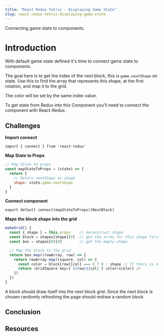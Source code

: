 ```yaml
---
title: "React Redux Tetris - Displaying Game State"
slug: react-redux-tetris-displaying-game-state
---
```


Connecting game state to components. 

# Introduction 

With default game state defined it's time to connect 
game state to components. 

The goal here is to get the index of the next block, 
this is `game.nextShape` on state. Use this to find 
the array that represents this shape, at the first 
rotation, and map it to the grid. 

The color will be set by the same index value.

To get state from Redux into this Component you'll
need to connect the component with React-Redux. 

## Challenges

**Import connect**

`import { connect } from 'react-redux'`

**Map State to Props**

```JavaScript
// Map State to props
const mapStateToProps = (state) => {
  return {
    // Return nextShape as shape
    shape: state.game.nextShape
  }
}
```

**Connect component**

`export default connect(mapStateToProps)(NextBlock)`

**Mape the block shape into the grid**

```JavaScript
makeGrid() {
  const { shape } = this.props    // deconstruct shape
  const block = shapes[shape][0]  // get the array for this shape first rotation
  const box = shapes[0][0]        // get the empty shape

  // Map the block to the grid
  return box.map((rowArray, row) => {
    return rowArray.map((square, col) => {
      const color = block[row][col] === 0 ? 0 : shape // If there is a 1 use the shape index
      return <GridSquare key={`${row}${col}`} color={color} />
    })
  })
}
```

A block should draw itself into the next block grid. 
Since the next block is chosen randomly refreshing the 
page should redraw a random block. 

## Conclusion


## Resources

 
